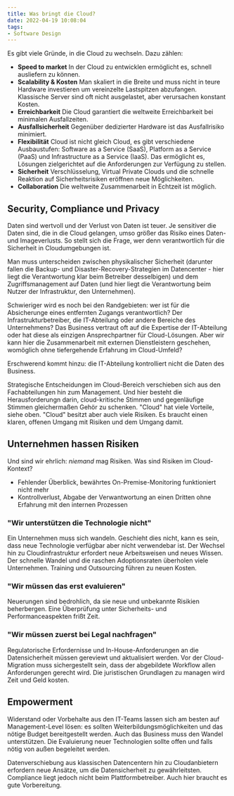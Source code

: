 ```yaml
---
title: Was bringt die Cloud?
date: 2022-04-19 10:08:04
tags:
- Software Design
---
```


Es gibt viele Gründe, in die Cloud zu wechseln. Dazu zählen:

* __Speed to market__ In der Cloud zu entwicklen ermöglicht es, schnell ausliefern zu können.
* __Scalability & Kosten__ Man skaliert in die Breite und muss nicht in teure Hardware investieren um vereinzelte Lastspitzen abzufangen. Klassische Server sind oft nicht ausgelastet, aber verursachen konstant Kosten.
* __Erreichbarkeit__ Die Cloud garantiert die weltweite Erreichbarkeit bei minimalen Ausfallzeiten.
* __Ausfallsicherheit__ Gegenüber dedizierter Hardware ist das Ausfallrisiko minimiert.
* __Flexibilität__ Cloud ist nicht gleich Cloud, es gibt verschiedene Ausbaustufen: Software as a Service (SaaS), Platform as a Service (PaaS) und Infrastructure as a Service (IaaS). Das ermöglicht es, Lösungen zielgerichtet auf die Anforderungen zur Verfügung zu stellen.
* __Sicherheit__ Verschlüsselung, Virtual Private Clouds und die schnelle Reaktion auf Sicherheitsrisiken eröffnen neue Möglichkeiten.
* __Collaboration__ Die weltweite Zusammenarbeit in Echtzeit ist möglich.

## Security, Compliance und Privacy

Daten sind wertvoll und der Verlust von Daten ist teuer. Je sensitiver die Daten sind, die in die Cloud gelangen, umso größer das Risiko eines Daten- und Imageverlusts. So stellt sich die Frage, wer denn verantwortlich für die Sicherheit in Cloudumgebungen ist. 

Man muss unterscheiden zwischen physikalischer Sicherheit (darunter fallen die Backup- und Disaster-Recovery-Strategien im Datencenter - hier liegt die Verantwortung klar beim Betreiber desselbigen) und dem Zugriffsmanagement auf Daten (und hier liegt die Verantwortung beim Nutzer der Infrastruktur, den Unternehmen).

Schwieriger wird es noch bei den Randgebieten: wer ist für die Absicherunge eines entfernten Zugangs verantwortlich? Der Infrastrukturbetreiber, die IT-Abteilung oder andere Bereiche des Unternehmens? Das Business vertraut oft auf die Expertise der IT-Abteilung oder hat diese als einzigen Ansprechpartner für Cloud-Lösungen. Aber wir kann hier die Zusammenarbeit mit externen Dienstleistern geschehen, womöglich ohne tiefergehende Erfahrung im Cloud-Umfeld? 

Erschwerend kommt hinzu: die IT-Abteilung kontrolliert nicht die Daten des Business.

Strategische Entscheidungen im Cloud-Bereich verschieben sich aus den Fachabteilungen hin zum Management. Und hier besteht die Herausforderungn darin, cloud-kritische Stimmen und gegenläufige Stimmen gleichermaßen Gehör zu schenken. "Cloud" hat viele Vorteile, siehe oben. "Cloud" besitzt aber auch viele Risiken. Es braucht einen klaren, offenen Umgang mit Risiken und dem Umgang damit.

 ## Unternehmen hassen Risiken

Und sind wir ehrlich: _niemand_ mag Risiken. Was sind Risiken im Cloud-Kontext?

* Fehlender Überblick, bewährtes On-Premise-Monitoring funktioniert nicht mehr
* Kontrollverlust, Abgabe der Verwantwortung an einen Dritten ohne Erfahrung mit den internen Prozessen

### "Wir unterstützen die Technologie nicht"

Ein Unternehmen muss sich wandeln. Geschieht dies nicht, kann es sein, dass neue Technologie verfügbar aber nicht verwendebar ist. Der Wechsel hin zu Cloudinfrastruktur erfordert neue Arbeitsweisen und neues Wissen. Der schnelle Wandel und die raschen Adoptionsraten überholen viele Unternehmen. Training und Outsourcing führen zu neuen Kosten.

### "Wir müssen das erst evaluieren"

Neuerungen sind bedrohlich, da sie neue und unbekannte Risikien beherbergen. Eine Überprüfung unter Sicherheits- und Performanceaspekten frißt Zeit.

### "Wir müssen zuerst bei Legal nachfragen"

Regulatorische Erfordernisse und In-House-Anforderungen an die Datensicherheit müssen gereviewt und aktualisiert werden. Vor der Cloud-Migration muss sichergestellt sein, dass der abgebildete Workflow allen Anforderungen gerecht wird. Die juristischen Grundlagen zu managen wird Zeit und Geld kosten.

## Empowerment

Widerstand oder Vorbehalte aus den IT-Teams lassen sich am besten auf Management-Level lösen: es sollten Weiterbildungsmöglichkeiten und das nötige Budget bereitgestellt werden. Auch das Business muss den Wandel unterstützen. Die Evaluierung neuer Technologien sollte offen und falls nötig von außen begeleitet werden.

Datenverschiebung aus klassischen Datencentern hin zu Cloudanbietern erfordern neue Ansätze, um die Datensicherheit zu gewährleitsten. Compliance liegt jedoch nicht beim Plattformbetreiber. Auch hier braucht es gute Vorbereitung.